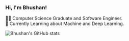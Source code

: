 ### Hi, I'm Bhushan!

👨‍💻 Computer Science Graduate and Software Engineer. <br/>
💭 Currently Learning about Machine and Deep Learning. <br/>

<!-- GitHub Stats from https://github.com/anuraghazra/github-readme-stats -->
![Bhushan's GitHub stats](https://github-readme-stats.vercel.app/api?username=bhushang9&show_icons=true&theme=radical)

